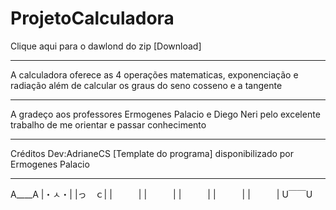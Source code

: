 # ProjetoCalculadora

Clique aqui para o dawlond do zip
[Download]

--------------------------------
A calculadora oferece as 4 operações matematicas, exponenciação e radiação 
além de calcular os graus do seno cosseno e a tangente 

-------------------------------
A gradeço aos professores Ermogenes Palacio e Diego Neri pelo excelente trabalho de me orientar e passar conhecimento

-------------------------------
Créditos
Dev:AdrianeCS
[Template do programa] disponibilizado por Ermogenes Palacio

-------------------------------
A____A
|・ㅅ・|
|っ　ｃ|
|　　　|
|　　　|
|　　　|
|　　　|
|　　　|
U￣￣U
